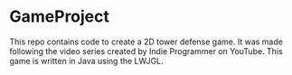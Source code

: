 # GameProject
This repo contains code to create a 2D tower defense game. It was made following the video series created by Indie Programmer on YouTube.
This game is written in Java using the LWJGL.
